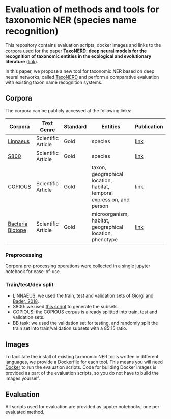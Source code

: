 # Evaluation of methods and tools for taxonomic NER (species name recognition)

This repository contains evaluation scripts, docker images and links to the corpora used for the paper **TaxoNERD: deep neural models for the recognition
of taxonomic entities in the ecological and evolutionary literature** ([link](https://www.researchgate.net/publication/351069835)).

In this paper, we propose a new tool for taxonomic NER based on deep neural networks, called [TaxoNERD](https://github.com/nleguillarme/taxonerd) and perform a comparative evaluation with existing taxon name recognition systems.

## Corpora

The corpora can be publicly accessed at the following links:

| Corpora | Text Genre | Standard | Entities | Publication |
| --- | --- | --- | --- | --- |
| [Linnaeus](http://linnaeus.sourceforge.net/)| Scientific Article | Gold | species | [link](http://bmcbioinformatics.biomedcentral.com/articles/10.1186/1471-2105-11-85)|
| [S800](http://species.jensenlab.org/)| Scientific Article | Gold | species|[link](http://journals.plos.org/plosone/article?id=10.1371/journal.pone.0065390)|
| [COPIOUS](http://www.nactem.ac.uk/copious/) | Scientific Article | Gold | taxon, geographical location, habitat, temporal expression, and person | [link](https://www.ncbi.nlm.nih.gov/pmc/articles/PMC6351503/pdf/bdj-07-e29626.pdf)|
| [Bacteria Biotope](https://sites.google.com/view/bb-2019/task-description?authuser=0) | Scientific Article | Gold | microorganism, habitat, geographical location, phenotype | [link](https://www.aclweb.org/anthology/D19-5719.pdf)|

### Preprocessing

Corpora pre-processing operations were collected in a single jupyter notebook for ease-of-use.

### Train/test/dev split

- LINNAEUS: we used the train, test and validation sets of [Giorgi and Bader, 2018](https://github.com/BaderLab/Transfer-Learning-BNER-Bioinformatics-2018).
- S800: we used [this script](https://github.com/spyysalo/s800) to generate the subsets.
- COPIOUS: the COPIOUS corpus is already splitted into train, test and validation sets. 
- BB task: we used the validation set for testing, and randomly split the train set into train/validation subsets with a 85:15 ratio.

## Images

To facilitate the install of existing taxonomic NER tools written in different languages, we provide a Dockerfile for each tool. This means you will need [Docker](https://www.docker.com/) to run the evaluation scripts. Code for building Docker images is provided as part of the evaluation scripts, so you do not have to build the images yourself.

## Evaluation

All scripts used for evaluation are provided as jupyter notebooks, one per evaluated method.
